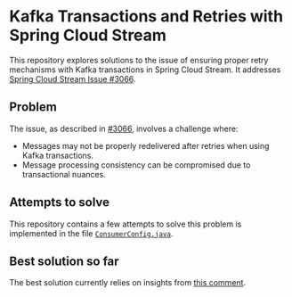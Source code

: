 # Kafka Transactions and Retries with Spring Cloud Stream

This repository explores solutions to the issue of ensuring proper retry mechanisms with Kafka transactions in Spring Cloud Stream. It addresses [Spring Cloud Stream Issue #3066](https://github.com/spring-cloud/spring-cloud-stream/issues/3066).

## Problem
The issue, as described in [#3066](https://github.com/spring-cloud/spring-cloud-stream/issues/3066), involves a challenge where:
- Messages may not be properly redelivered after retries when using Kafka transactions.
- Message processing consistency can be compromised due to transactional nuances.

## Attempts to solve
This repository contains a few attempts to solve this problem is implemented in the file [`ConsumerConfig.java`](https://github.com/thibaudledent/kafka-transactions-and-retries/blob/main/src/main/java/com/example/kafka_transactions_and_retries/ConsumerConfig.java).

## Best solution so far
The best solution currently relies on insights from [this comment](https://github.com/spring-cloud/spring-cloud-stream/issues/3066#issuecomment-2614606317).
